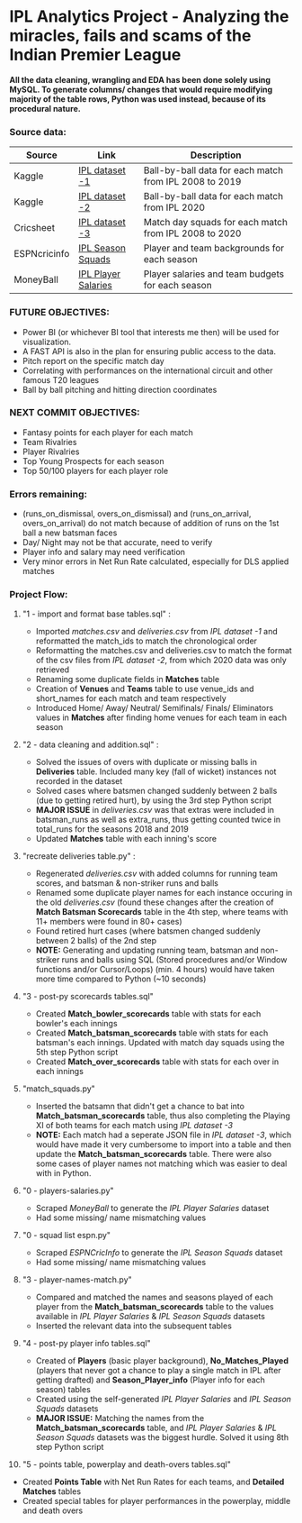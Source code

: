 # IPL Analytics Project - Analyzing the miracles, fails and scams of the Indian Premier League

**All the data cleaning, wrangling and EDA has been done solely using MySQL. To generate columns/ changes that would require modifying majority of the table rows, Python was used instead, because of its procedural nature.**

### Source data:
Source          |                            Link                          |        Description
----------------|----------------------------------------------------------|-----------------------------
Kaggle | <a href='https://www.kaggle.com/nowke9/ipldata'>IPL dataset -1</a> | Ball-by-ball data for each match from IPL 2008 to 2019
Kaggle | <a href='https://www.kaggle.com/patrickb1912/ipl-complete-dataset-20082020'>IPL dataset -2</a> | Ball-by-ball data for each match from IPL 2020
Cricsheet | <a href='https://cricsheet.org/matches/'>IPL dataset -3</a> | Match day squads for each match from IPL 2008 to 2020
ESPNcricinfo | <a href='https://cricsheet.org/matches/'>IPL Season Squads</a> | Player and team backgrounds for each season
MoneyBall | <a href='https://cricsheet.org/matches/'>IPL Player Salaries</a> | Player salaries and team budgets for each season

### FUTURE OBJECTIVES: 
- Power BI (or whichever BI tool that interests me then) will be used for visualization. 
- A FAST API is also in the plan for ensuring public access to the data. 
- Pitch report on the specific match day
- Correlating with performances on the international circuit and other famous T20 leagues
- Ball by ball pitching and hitting direction coordinates 

### NEXT COMMIT OBJECTIVES:
- Fantasy points for each player for each match
- Team Rivalries
- Player Rivalries
- Top Young Prospects for each season
- Top 50/100 players for each player role

### Errors remaining:
- (runs_on_dismissal, overs_on_dismissal) and (runs_on_arrival, overs_on_arrival) do not match because of addition of runs on the 1st ball a new batsman faces
- Day/ Night may not be that accurate, need to verify
- Player info and salary may need verification
- Very minor errors in Net Run Rate calculated, especially for DLS applied matches  

### Project Flow:

1. "1 - import and format base tables.sql" :
   - Imported *matches.csv* and *deliveries.csv* from *IPL dataset -1* and reformatted the match_ids to match the chronological order
   - Reformatting the matches.csv and deliveries.csv to match the format of the csv files from *IPL dataset -2*, from which 2020 data was only retrieved
   - Renaming some duplicate fields in **Matches** table
   - Creation of **Venues** and **Teams** table to use venue_ids and short_names for each match and team respectively
   - Introduced Home/ Away/ Neutral/ Semifinals/ Finals/ Eliminators values in **Matches** after finding home venues for each team in each season

2. "2 - data cleaning and addition.sql" :
   - Solved the issues of overs with duplicate or missing balls in **Deliveries** table. Included many key (fall of wicket) instances not recorded in the dataset 
   - Solved cases where batsmen changed suddenly between 2 balls (due to getting retired hurt), by using the 3rd step Python script
   - **MAJOR ISSUE** in *deliveries.csv* was that extras were included in batsman_runs as well as extra_runs, thus getting counted twice in total_runs for the seasons 2018 and 2019
   - Updated **Matches** table with each inning's score
   
3. "recreate deliveries table.py" : 
   - Regenerated *deliveries.csv* with added columns for running team scores, and batsman & non-striker runs and balls
   - Renamed some duplicate player names for each instance occuring in the old *deliveries.csv* (found these changes after the creation of **Match Batsman Scorecards** table in the 4th step, where teams with 11+ members were found in 80+ cases)
   - Found retired hurt cases (where batsmen changed suddenly between 2 balls) of the 2nd step
   - **NOTE:** Generating and updating running team, batsman and non-striker runs and balls using SQL (Stored procedures and/or Window functions and/or Cursor/Loops) (min. 4 hours) would have taken more time compared to Python (~10 seconds)

4. "3 - post-py scorecards tables.sql"
   - Created **Match_bowler_scorecards** table with stats for each bowler's each innings
   - Created **Match_batsman_scorecards** table with stats for each batsman's each innings. Updated with match day squads using the 5th step Python script
   - Created **Match_over_scorecards** table with stats for each over in each innings

5. "match_squads.py"
   - Inserted the batsamn that didn't get a chance to bat into **Match_batsman_scorecards** table, thus also completing the Playing XI of both teams for each match using *IPL dataset -3*
   - **NOTE:** Each match had a seperate JSON file in *IPL dataset -3*, which would have made it very cumbersome to import into a table and then update the **Match_batsman_scorecards** table. There were also some cases of player names not matching which was easier to deal with in Python.  

6. "0 - players-salaries.py"
   - Scraped *MoneyBall* to generate the *IPL Player Salaries* dataset
   - Had some missing/ name mismatching values

7. "0 - squad list espn.py"
   - Scraped *ESPNCricInfo* to generate the *IPL Season Squads* dataset
   - Had some missing/ name mismatching values

8. "3 - player-names-match.py"
   - Compared and matched the names and seasons played of each player from the **Match_batsman_scorecards** table to the values available in *IPL Player Salaries* & *IPL Season Squads* datasets
   - Inserted the relevant data into the subsequent tables 

9. "4 - post-py player info tables.sql"
   - Created of **Players** (basic player background), **No_Matches_Played** (players that never got a chance to play a single match in IPL after getting drafted) and **Season_Player_info** (Player info for each season) tables
   - Created using the self-generated *IPL Player Salaries* and *IPL Season Squads* datasets
   - **MAJOR ISSUE:** Matching the names from the **Match_batsman_scorecards** table, and *IPL Player Salaries* & *IPL Season Squads* datasets was the biggest hurdle. Solved it using 8th step Python script

10. "5 - points table, powerplay and death-overs tables.sql"
   - Created **Points Table** with Net Run Rates for each teams, and **Detailed Matches** tables
   - Created special tables for player performances in the powerplay, middle and death overs